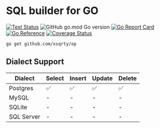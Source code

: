 # SQL builder for GO
[![Test Status](https://github.com/xsqrty/op/actions/workflows/test.yml/badge.svg)](https://github.com/xsqrty/op/actions/workflows/test.yml) ![GitHub go.mod Go version](https://img.shields.io/github/go-mod/go-version/xsqrty/op) [![Go Report Card](https://goreportcard.com/badge/github.com/xsqrty/op)](https://goreportcard.com/report/github.com/xsqrty/op) [![Go Reference](https://pkg.go.dev/badge/github.com/xsqrty/op.svg)](https://pkg.go.dev/github.com/xsqrty/op) [![Coverage Status](https://coveralls.io/repos/github/xsqrty/op/badge.svg?branch=main&v=1)](https://coveralls.io/github/xsqrty/op?branch=main)

```shell
go get github.com/xsqrty/op
```

## Dialect Support

| Dialect     | Select | Insert | Update | Delete |
|-------------|--------|--------|--------|--------|
| Postgres    | ✅      | ✅      | ✅      | ✅      |
| MySQL       | -      | -      | -      | -      |
| SQLite      | -      | -      | -      | -      |
| SQL Server  | -      | -      | -      | -      |